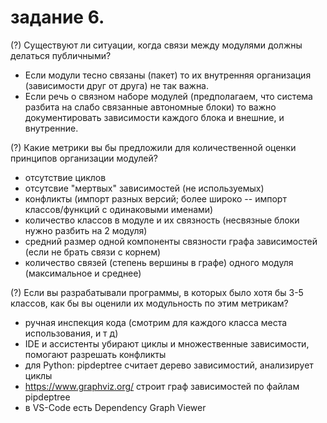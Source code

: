 # задание 6. 
(?) Существуют ли ситуации, когда связи между модулями должны делаться публичными?

- Если модули тесно связаны (пакет) то их внутренняя организация (зависимости друг от друга) не так важна. 
- Если речь о связном наборе модулей (предполагаем, что система разбита на слабо связанные автономные блоки) то важно документировать зависимости каждого блока и внешние, и внутренние.

(?) Какие метрики вы бы предложили для количественной оценки принципов организации модулей?

- отсутствие циклов
- отсутсвие "мертвых" зависимостей (не используемых)
- конфликты (импорт разных версий; более широко -- импорт классов/функций с одинаковыми именами)
- количество классов в модуле и их связность (несвязные блоки нужно разбить на 2 модуля)
- средний размер одной компоненты связности графа зависимостей (если не брать связи с корнем)
- количество связей (степень вершины в графе) одного модуля (максимальное и среднее)

(?) Если вы разрабатывали программы, в которых было хотя бы 3-5 классов, как бы вы оценили их модульность по этим метрикам?

- ручная инспекция кода (смотрим для каждого класса места использования, и т д)
- IDE и ассистенты убирают циклы и множественные зависимости, помогают разрешать конфликты
- для Python: pipdeptree считает дерево зависимостий, анализирует циклы
- https://www.graphviz.org/ строит граф зависимостей по файлам pipdeptree
- в VS-Code есть Dependency Graph Viewer
